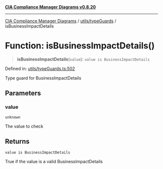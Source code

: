 [**CIA Compliance Manager Diagrams v0.8.20**](../../../README.md)

***

[CIA Compliance Manager Diagrams](../../../modules.md) / [utils/typeGuards](../README.md) / isBusinessImpactDetails

# Function: isBusinessImpactDetails()

> **isBusinessImpactDetails**(`value`): `value is BusinessImpactDetails`

Defined in: [utils/typeGuards.ts:502](https://github.com/Hack23/cia-compliance-manager/blob/9180e2700dca841f6711d7243c036db4de73db57/src/utils/typeGuards.ts#L502)

Type guard for BusinessImpactDetails

## Parameters

### value

`unknown`

The value to check

## Returns

`value is BusinessImpactDetails`

True if the value is a valid BusinessImpactDetails
